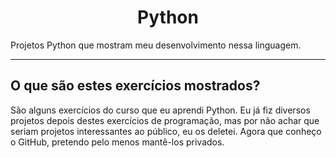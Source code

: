 <h1 align="center">Python</h1>
Projetos Python que mostram meu desenvolvimento nessa linguagem.
<hr />
<h2>O que são estes exercícios mostrados?</h2>
<p>São alguns exercícios do curso que eu aprendi Python. Eu já fiz diversos projetos depois destes exercícios de programação, mas por não achar que seriam projetos interessantes ao público, eu os deletei. Agora que conheço o GitHub, pretendo pelo menos mantê-los privados.</p>
